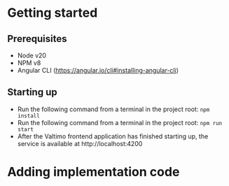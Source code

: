 # Getting started
## Prerequisites
- Node v20
- NPM v8
- Angular CLI (https://angular.io/cli#installing-angular-cli)

## Starting up
- Run the following command from a terminal in the project root: ```npm install```
- Run the following command from a terminal in the project root: ```npm run start```
- After the Valtimo frontend application has finished starting up, the service is available at http://localhost:4200

# Adding implementation code
